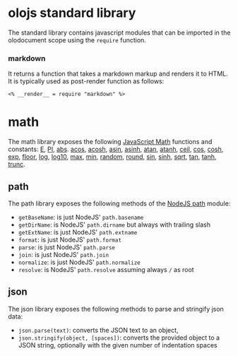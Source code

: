 # olojs standard library

The standard library contains javascript modules that can be imported in the
olodocument scope using the `require` function.


### markdown

It returns a function that takes a markdown markup and renders it to HTML. It
is typically used as post-render function as follows:

```
<% __render__ = require "markdown" %>
```


# math

The math library exposes the following [JavaScript Math](https://developer.mozilla.org/en-US/docs/Web/JavaScript/Reference/Global_Objects/Math)
functions and constants: 
[E](https://developer.mozilla.org/en-US/docs/Web/JavaScript/Reference/Global_Objects/Math/E), 
[PI](https://developer.mozilla.org/en-US/docs/Web/JavaScript/Reference/Global_Objects/Math/PI), 
[abs](https://developer.mozilla.org/en-US/docs/Web/JavaScript/Reference/Global_Objects/Math/max). 
[acos](https://developer.mozilla.org/en-US/docs/Web/JavaScript/Reference/Global_Objects/Math/acos),
[acosh](https://developer.mozilla.org/en-US/docs/Web/JavaScript/Reference/Global_Objects/Math/acosh),
[asin](https://developer.mozilla.org/en-US/docs/Web/JavaScript/Reference/Global_Objects/Math/asin),
[asinh](https://developer.mozilla.org/en-US/docs/Web/JavaScript/Reference/Global_Objects/Math/asinh),
[atan](https://developer.mozilla.org/en-US/docs/Web/JavaScript/Reference/Global_Objects/Math/atan), 
[atanh](https://developer.mozilla.org/en-US/docs/Web/JavaScript/Reference/Global_Objects/Math/atanh), 
[ceil](https://developer.mozilla.org/en-US/docs/Web/JavaScript/Reference/Global_Objects/Math/ceil), 
[cos](https://developer.mozilla.org/en-US/docs/Web/JavaScript/Reference/Global_Objects/Math/cos),
[cosh](https://developer.mozilla.org/en-US/docs/Web/JavaScript/Reference/Global_Objects/Math/cosh),
[exp](https://developer.mozilla.org/en-US/docs/Web/JavaScript/Reference/Global_Objects/Math/exp),
[floor](https://developer.mozilla.org/en-US/docs/Web/JavaScript/Reference/Global_Objects/Math/floor),
[log](https://developer.mozilla.org/en-US/docs/Web/JavaScript/Reference/Global_Objects/Math/log),
[log10](https://developer.mozilla.org/en-US/docs/Web/JavaScript/Reference/Global_Objects/Math/log10),
[max](https://developer.mozilla.org/en-US/docs/Web/JavaScript/Reference/Global_Objects/Math/max), 
[min](https://developer.mozilla.org/en-US/docs/Web/JavaScript/Reference/Global_Objects/Math/min), 
[random](https://developer.mozilla.org/en-US/docs/Web/JavaScript/Reference/Global_Objects/Math/random), 
[round](https://developer.mozilla.org/en-US/docs/Web/JavaScript/Reference/Global_Objects/Math/round),
[sin](https://developer.mozilla.org/en-US/docs/Web/JavaScript/Reference/Global_Objects/Math/sin),
[sinh](https://developer.mozilla.org/en-US/docs/Web/JavaScript/Reference/Global_Objects/Math/sinh),
[sqrt](https://developer.mozilla.org/en-US/docs/Web/JavaScript/Reference/Global_Objects/Math/sqrt),
[tan](https://developer.mozilla.org/en-US/docs/Web/JavaScript/Reference/Global_Objects/Math/tan), 
[tanh](https://developer.mozilla.org/en-US/docs/Web/JavaScript/Reference/Global_Objects/Math/tanh), 
[trunc](https://developer.mozilla.org/en-US/docs/Web/JavaScript/Reference/Global_Objects/Math/trunc). 


## path

The path library exposes the following methods of the [NodeJS path](https://nodejs.org/api/path.html) module:

* `getBaseName`: is just NodeJS' `path.basename`
* `getDirName`: is NodeJS' `path.dirname` but always with trailing slash
* `getExtName`: is just NodeJS' `path.extname`
* `format`: is just NodeJS' `path.format`
* `parse`: is just NodeJS' `path.parse`
* `join`: is just NodeJS' `path.join`
* `normalize`: is just NodeJS' `path.normalize`
* `resolve`: is NodeJS' `path.resolve` assuming always `/` as root


## json

The json library exposes the following methods to parse and stringify json data:

* `json.parse(text)`: converts the JSON text to an object,
* `json.stringify(object, [spaces])`: converts the provided object to a JSON
  string, optionally with the given number of indentation spaces
